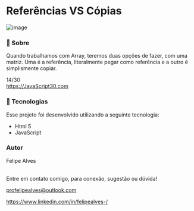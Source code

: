 # Referências VS Cópias
![image](https://user-images.githubusercontent.com/78622458/174870448-21ef939e-2198-4888-9833-efeaceb792bb.png)

### 🔖 Sobre
Quando trabalhamos com Array, teremos duas opções de fazer, com uma matriz. Uma é a referência, literalmente pegar como referência e a outro é simplismente copiar.

14/30 <br/>
https://JavaScript30.com 

### 🚀 Tecnologias
Esse projeto foi desenvolvido utilizando a seguinte tecnologia:

+ Html 5
+ JavaScript

### Autor
Felipe Alves <br/><br/>


Entre em contato comigo, para conexão, sugestão ou dúvida! <br/>

profelipealves@outlook.com <br/>

https://www.linkedin.com/in/felipealves-/

